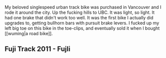 
My beloved singlespeed urban track bike was purchased in Vancouver and I rode it around the city. Up the fucking hills to UBC. It was light, so light. It had one brake that didn't work too well. It was the first bike I actually did upgrades to, getting bullhorn bars with pursuit brake levers. I fucked up my left big toe on this bike in the toe-clips, and eventually sold it when I bought [[wuming|a road bike]].

## Fuji Track 2011 - Fujli

